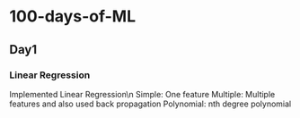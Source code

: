 # 100-days-of-ML

## Day1
### Linear Regression
  Implemented Linear Regression\n
    Simple: One feature
    Multiple: Multiple features and also used back propagation
    Polynomial: nth degree polynomial
